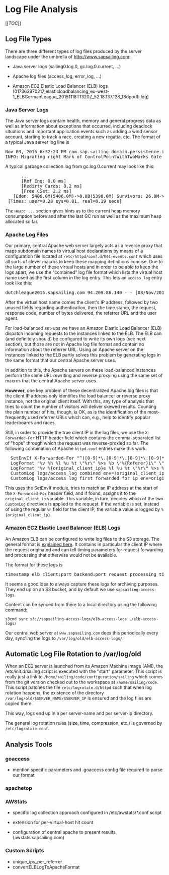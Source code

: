 # Log File Analysis

[[_TOC_]]

## Log File Types

There are three different types of log files produced by the server landscape under the umbrella of http://www.sapsailing.com:

 - Java server logs (sailing0.log.0, gc.log.0.current, ...)

 - Apache log files (access_log, error_log, ...)

 - Amazon EC2 Elastic Load Balancer (ELB) logs (017363970217_elasticloadbalancing_eu-west-1_ELBGermanLeague_20151118T1320Z_52.18.137.128_18dpodfi.log)

### Java Server Logs

The Java server logs contain health, memory and general progress data as well as information about exceptions that occurred, including deadlock situations and important application events such as adding a wind sensor account, starting to track a race, creating a new regatta, etc. The format of a typical Java server log line is

<pre>
Nov 03, 2015 6:32:24 PM com.sap.sailing.domain.persistence.impl.DomainObjectFactoryImpl loadControlPointWithTwoMarks
INFO: Migrating right Mark of ControlPointWithTwoMarks Gate White P / White S from old field GATE_RIGHT to CONTROLPOINTWITHTWOMARKS_RIGHT
</pre>

A typical garbage collection log from gc.log.0.current may look like this:

<pre>
      ...
      [Ref Enq: 0.0 ms]
      [Redirty Cards: 0.2 ms]
      [Free CSet: 2.2 ms]
   [Eden: 5406.0M(5406.0M)->0.0B(5398.0M) Survivors: 26.0M->32.0M Heap: 8156.2M(9216.0M)->2757.5M(9216.0M)]
 [Times: user=0.28 sys=0.01, real=0.19 secs]
</pre>

The `Heap: ...` section gives hints as to the current heap memory consumption before and after the last GC run as well as the maximum heap allocated so far.

### Apache Log Files

Our primary, central Apache web server largely acts as a reverse proxy that maps subdomain names to virtual host declarations by means of a configuration file located at `/etc/httpd/conf.d/001-events.conf` which uses all sorts of clever macros to keep these mapping definitions concise. Due to the large number of these virtual hosts and in order to be able to keep the logs apart, we use the "combined" log file format which lists the virtual host name used as the first column in the log entry. This lets an `access_log` entry look like this:

<pre>
dutchleague2015.sapsailing.com 94.209.86.140 - - [08/Nov/2015:10:47:31 +0000] "POST /gwt/service/sailing HTTP/1.1" 200 751 "http://dutchleague2015.sapsailing.com/gwt/RaceBoard.html&regattaName=Dutch%20Sailing%20League%202015%20-%20Almere" "Mozilla/5.0 (Macintosh; Intel Mac OS X 10_7_5) AppleWebKit/537.78.2 (KHTML, like Gecko) Version/6.1.6 Safari/537.78.2"
</pre>

After the virtual host name comes the client's IP address, followed by two unused fields regarding authentication, then the time stamp, the request, response code, number of bytes delivered, the referrer URL and the user agent.

For load-balanced set-ups we have an Amazon Elastic Load Balancer (ELB) dispatch incoming requests to the instances linked to the ELB. The ELB can (and definitely should) be configured to write its own logs (see next section), but those are not in Apache log file format and contain no information about the referrer URL. Using an Apache server on the instances linked to the ELB partly solves this problem by generating logs in the same format that our central Apache server uses.

In addition to this, the Apache servers on these load-balanced instances perform the same URL rewriting and reverse proxying using the same set of macros that the central Apache server uses.

**However**, one key problem of these decentralized Apache log files is that the client IP address only identifies the load balancer or reverse proxy instance, not the original client itself. With this, any type of analysis that tries to count the number of visitors will deliver skewed results. Counting the plain number of hits, though, is OK, as is the identification of the most-frequently used referrer URLs which can, e.g., help to identify popular leaderboards and races.

Still, in order to provide the true client IP in the log files, we use the `X-Forwarded-For` HTTP header field which contains the comma-separated list of "hops" through which the request was reverse-proxied so far. The following combination of Apache `httpd.conf` entries make this work:

<pre>
  SetEnvIf X-Forwarded-For "^([0-9]*\.[0-9]*\.[0-9]*\.[0-9]*).*$" original_client_ip=$1
  LogFormat "%v %h %l %u %t \"%r\" %>s %b \"%{Referer}i\" \"%{User-Agent}i\"" combined
  LogFormat "%v %{original_client_ip}e %l %u %t \"%r\" %>s %b \"%{Referer}i\" \"%{User-Agent}i\"" first_forwarded_for_ip
  CustomLog logs/access_log combined env=!original_client_ip
  CustomLog logs/access_log first_forwarded_for_ip env=original_client_ip
</pre>

This uses the SetEnvIf module, tries to match an IP address at the start of the `X-Forwarded-For` header field, and if found, assigns it to the `original_client_ip` variable. This variable, in turn, decides which of the two `CustomLog` directives is applied to the request. If the variable is set, instead of using the regular `%h` field for the client IP, the variable value is logged by `%{original_client_ip}`.

### Amazon EC2 Elastic Load Balancer (ELB) Logs

An Amazon ELB can be configured to write log files to the S3 storage. The general format is [explained here](http://docs.aws.amazon.com/ElasticLoadBalancing/latest/DeveloperGuide/access-log-collection.html#access-log-entry-format). It contains in particular the client IP where the request originated and can tell timing parameters for request forwarding and processing that otherwise would not be available.

The format for these logs is

<pre>
timestamp elb client:port backend:port request_processing_time backend_processing_time response_processing_time elb_status_code backend_status_code received_bytes sent_bytes "request" "user_agent" ssl_cipher ssl_protocol
</pre>

It seems a good idea to always capture these logs for archiving purposes. They end up on an S3 bucket, and by default we use `sapsailing-access-logs`.

Content can be synced from there to a local directory using the following command:

``s3cmd sync s3://sapsailing-access-logs/elb-access-logs ./elb-access-logs/``

Our central web server at `www.sapsailing.com` does this periodically every day, sync'ing the logs to `/var/log/old/elb-access-logs/`.

## Automatic Log File Rotation to /var/log/old

When an EC2 server is launched from its Amazon Machine Image (AMI), the /etc/init.d/sailing script is executed with the "start" parameter. This script is really just a link to `/home/sailing/code/configuration/sailing` which comes from the git version checked out to the workspace at `/home/sailing/code`. This script patches the file `/etc/logrotate.d/httpd` such that when log rotation happens, the existence of the directory `/var/log/old/$SERVER_NAME/$SERVER_IP` is ensured and the log files are copied there.

This way, logs end up in a per server-name and per server-ip directory.

The general log rotation rules (size, time, compression, etc.) is governed by `/etc/logrotate.conf`.

## Analysis Tools

### goaccess

 - mention specific parameters and .goaccess config file required to parse our format

### apachetop

### AWStats

 - specific log collection approach configured in /etc/awstats/*.conf script

 - extension for per-virtual-host hit count

 - configuration of central apache to present results (awstats.sapsailing.com)

### Custom Scripts

 - unique_ips_per_referrer
 - convertELBLogToApacheFormat